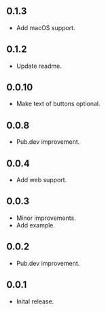 ## 0.1.3

* Add macOS support.

## 0.1.2

* Update readme.

## 0.0.10

* Make text of buttons optional.

## 0.0.8

* Pub.dev improvement.

## 0.0.4

* Add web support.

## 0.0.3

* Minor improvements.
* Add example.

## 0.0.2

* Pub.dev improvement.

## 0.0.1

* Inital release.